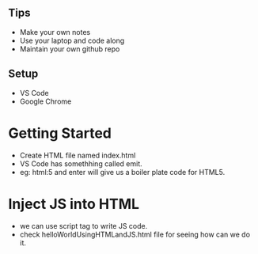 ## Tips

- Make your own notes
- Use your laptop and code along
- Maintain your own github repo

## Setup

- VS Code
- Google Chrome

# Getting Started

- Create HTML file named index.html
- VS Code has somethhing called emit.
- eg: html:5 and enter will give us a boiler plate code for HTML5.

# Inject JS into HTML

- we can use script tag to write JS code.
- check helloWorldUsingHTMLandJS.html file for seeing how can we do it.
